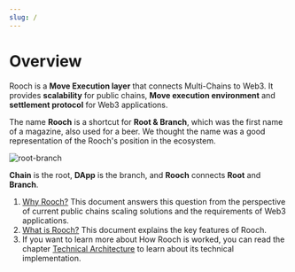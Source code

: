 ```yaml
---
slug: /
---
```

# Overview 

Rooch is a **Move Execution layer** that connects Multi-Chains to Web3. It provides **scalability** for public chains, **Move execution environment** and **settlement protocol** for Web3 applications.

The name **Rooch** is a shortcut for **Root & Branch**, which was the first name of a magazine, also used for a beer. We thought the name was a good representation of the Rooch's position in the ecosystem. 

![root-branch](/diagram/rooch-root-branch.svg)

**Chain** is the root, **DApp** is the branch, and **Rooch** connects **Root** and **Branch**.

1. [Why Rooch?](01-why-rooch.md) This document answers this question from the perspective of current public chains scaling solutions and the requirements of Web3 applications.
2. [What is Rooch?](02-what-is-rooch.md) This document explains the key features of Rooch.
3. If you want to learn more about How Rooch is worked, you can read the chapter [Technical Architecture](04-technology/index.md) to learn about its technical implementation.
